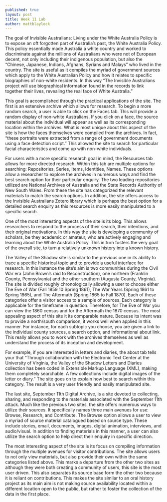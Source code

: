 ```yaml
---
published: true
layout: post
title: Week 11 Lab
author: mattblaylock
---
```


The goal of Invisible Australians: Living under the White Australia Policy is to expose an oft forgotten part of Australia’s past, the White Australia Policy.  This policy essentially made Australia a white country and worked to discriminate against the millions of Australians who were not of European decent, not only including their indigenous population, but also the “Chinese, Japanese, Indians, Afghans, Syrians and Malays” who lived in the country.  The site is useful as it compiles the myriad of government sources which apply to the White Australian Policy and how it relates to specific biographies of non-white residents.  In this way “The Invisible Australians project will use biographical information found in the records to link together their lives, revealing the real face of White Australia.”

This goal is accomplished through the practical applications of the site.  The first is an extensive archive which allows for research.  To begin a more random search, a user is able to click on the Faces tab.  This will provide a random display of non-white Australians.  If you click on a face, the source material about the individual will appear as well as its corresponding location within the archives.  What is most unique about this aspect of the site is how the faces themselves were compiled from the archives.  In fact, “these portraits were extracted from a range of government documents using a face detection script.”  This allowed the site to search for particular facial characteristics and come up with non-white individuals.

For users with a more specific research goal in mind, the Resources tab allows for more directed research.  Within this tab are multiple options for searching: Repositories, Series, Items, Identities, Names.  These options allow a researcher to explore the archives in numerous ways and find the best search option for their particular enquiry.  The two leading repositories utilized are   National Archives of Australia and the State Records Authority of New South Wales.  From these the site has categorized the relevant materials to match the search options.  In addition, the site offers access to the Invisible Australians Zotero library which is perhaps the best option for a detailed search enquiry as this resources is more easily manipulated to a specific search.

One of the most interesting aspects of the site is its blog.  This allows researchers to respond to the process of their search, their intentions, and their original motivations.  In this way the site is developing a community of scholars, be they academic or amateur, who are actively engaging and learning about the White Australia Policy.  This in turn fosters the very goal of the overall site, to turn a relatively unknown history into a known history.

The Valley of the Shadow site is similar to the previous one in its ability to trace a specific historical topic and to provide a useful interface for research.  In this instance the site’s aim is two communities during the Civil War era (John Brown’s raid to Reconstruction), one northern (Franklin County, Pennsylvania) and the other southern (Augusta County, Virginia).
The site is divided roughly chronologically allowing a user to choose either The Eve of War (Fall 1859 10 Spring 1861), The War Years (Spring 1861 to Spring 1865), and The Aftermath (Spring 1865 to Fall 1870).  Each of these categories offer a visitor access to a sample of sources.  Each category is applicable for the timeframe in question.  Therefore, for The Eve of War you can view the 1860 census and for the Aftermath the 1870 census.  The most appealing aspect of this site it its comparable nature.  Because its intent was to provide a north/south comparison, it works well when applied in this manner.  For instance, for each subtopic you choose, you are given a link to the individual county sources, a search option, and informational about link.  This really allows you to work with the archives themselves as well as understand the process of its inception and development.  

For example, if you are interested in letters and diaries, the about tab tells your that “Through collaboration with the Electronic Text Center at the University of Virginia, the Valley of the Shadow Letters and Diaries collection has been coded in Extensible Markup Language (XML), making them completely searchable. A few collections include digital images of the letter or diary.”  The site goes on to explain how best to search within this category.  The result is a very user friendly and easily manipulated site.

The last site, September 11th Digital Archive, is a site devoted to collecting, sharing, and responding to the materials associated with the September 11th attack.  Much like the previous two sites, the site offers numerous ways to utilize their sources.  It specifically names three main avenues for use: Browse, Research, and Contribute.     The Browse option allows a user to view a myriad of source material catalogued based on source type.  These include stories, email, documents, images, digital animation, interviews, and audio/visual.  In addition to finding materials in this manner, a user can also utilize the search option to help direct their enquiry in specific direction.  

The most interesting aspect of the site is its focus on compiling information through the multiple avenues for visitor contributions.  The site allows users to not only view materials, but also provide their own within the same categories listed above.  This marks a departure from the other two sites as although they were both creating a community of users, this site is the most user driven.  This also separates its source base form the other two because it is reliant on contributions.  This makes the site similar to an oral history project as its main aim is not making source availability located within a different location open to the public, but rather to foster the collection of the data in the first place.